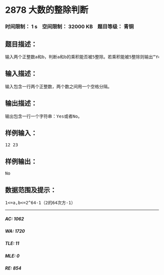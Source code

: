 # 2878 大数的整除判断   
### 时间限制： 1 s&nbsp;&nbsp;&nbsp;&nbsp;空间限制： 32000 KB&nbsp;&nbsp;&nbsp;&nbsp;题目等级： 青铜  
## 题目描述：  

<pre>
输入两个正整数a和b，判断a和b的乘积能否被5整除。若乘积能被5整除则输出“Yes”，否则输出“No”。
</pre>
  
  
## 输入描述：  

<pre>
输入包含一行两个正整数，两个数之间用一个空格分隔。
</pre>
  
  
## 输出描述：  

<pre>
输出包含一行一个字符串：Yes或者No。
</pre>
  
  
## 样例输入：  

<pre>
12 23
</pre>
  
  
## 样例输出：  

<pre>
No
</pre>
  
  
## 数据范围及提示：  

<pre>
1<=a,b<=2^64-1（2的64次方-1）
</pre>
  
  
***  

##### AC: 1062  
##### WA: 1720  
##### TLE: 11  
##### MLE: 0  
##### RE: 854  
